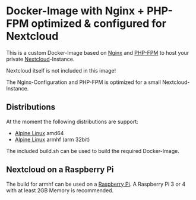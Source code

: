 # Docker-Image with Nginx + PHP-FPM optimized & configured for Nextcloud

This is a custom Docker-Image based on [Nginx](https://www.nginx.com/) and [PHP-FPM](https://www.php.net/) to host your private [Nextcloud](https://nextcloud.com/)-Instance.

Nextcloud itself is not included in this image!

The Nginx-Configuration and PHP-FPM is optimized for a small Nextcloud-Instance.

## Distributions

At the moment the following distributions are support:
* [Alpine Linux](https://alpinelinux.org/) amd64
* [Alpine Linux](https://alpinelinux.org/) armhf (arm 32bit)

The included build.sh can be used to build the required Docker-Image.

## Nextcloud on a Raspberry Pi

The build for armhf can be used on a [Raspberry Pi](https://www.raspberrypi.org/). A Raspberry Pi 3 or 4 with at least 2GB Memory is recommended.